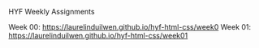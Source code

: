 HYF Weekly Assignments

Week 00: https://laurelinduilwen.github.io/hyf-html-css/week0
Week 01: https://laurelinduilwen.github.io/hyf-html-css/week01
